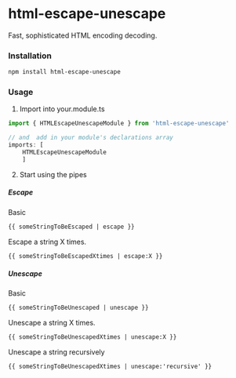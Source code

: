 # html-escape-unescape
Fast, sophisticated HTML encoding decoding.

### Installation
```bash
npm install html-escape-unescape
```

### Usage
1. Import into your.module.ts
```typescript
import { HTMLEscapeUnescapeModule } from 'html-escape-unescape'

// and  add in your module's declarations array 
imports: [ 
    HTMLEscapeUnescapeModule 
    ]
```
2. Start using the pipes
##### Escape
Basic
```html
{{ someStringToBeEscaped | escape }}
```
Escape a string X times.
```html
{{ someStringToBeEscapedXtimes | escape:X }}
```
##### Unescape
Basic
```html
{{ someStringToBeUnescaped | unescape }}
```
Unescape a string X times.
```html
{{ someStringToBeUnescapedXtimes | unescape:X }}
```
Unescape a string recursively 
```html
{{ someStringToBeUnescapedXtimes | unescape:'recursive' }}
```
